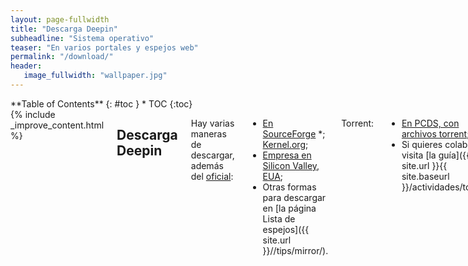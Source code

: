 ```yaml
---
layout: page-fullwidth
title: "Descarga Deepin"
subheadline: "Sistema operativo"
teaser: "En varios portales y espejos web"
permalink: "/download/"
header:
   image_fullwidth: "wallpaper.jpg"
---
```

<div class="row">
<div class="medium-4 medium-push-8 columns" markdown="1">
<div class="panel radius" markdown="1">
**Table of Contents**
{: #toc }
*  TOC
{:toc}
</div>
</div><!-- /.medium-4.columns -->

<div class="medium-8 medium-pull-4 columns" markdown="1">
{% include _improve_content.html %}


## Descarga Deepin

Hay varias maneras de descargar, además del [oficial](https://www.deepin.org/en/download/):

* [En SourceForge](https://sourceforge.net/projects/deepin/)
*; [Kernel.org](http://mirrors.kernel.org/deepin-cd/);
* [Empresa en Silicon Valley, EUA](http://mirror1.sjc02.svwh.net/deepin-cd/);
* Otras formas para descargar en [la página Lista de espejos]({{ site.url }}//tips/mirror/).

Torrent:

* [En PCDS, con archivos torrent](http://www.pcds.fi/downloads/iso/debianbased/deepin/about.deepin.debian.html);
* Si quieres colaborar, visita [la guía]({{ site.url }}{{ site.baseurl }}/actividades/torrent).

Para descargar vía torrent es necesario un cliente compatible y comprobar la mayor cantidad de semillas, clientes encargadas de distribuir los archivos hacia otros clientes.

## Preparación

Cuando tengas el archivo ISO, utiliza una aplicación para copiar los archivos al USB o DVD (no CD) con la aplicación que prefieras.

Si no conoces, te [damos una mano]({{ site.url }}/manual/discoarranque/).

<a class="radius button small" href="{{ site.url }}{{ site.baseurl }}/instalacion/">Continúa con la instalación ›</a>

## Anexo: Ediciones no oficiales

Manjaro Deepin es una [versión no oficial](https://manjaro.github.io/Manjaro-Deepin-released/) basada en Arch en lugar de Debian. Descárgalos desde [Sourcefource](https://sourceforge.net/projects/manjaro-deepin/).

Pardus, basada en la versión estable Debian 9, utilizará el entorno Deepin. Está disponible [desde su página web](http://www.pardus.org.tr/).

Si tienes instalado un sistema operativo, visita [la página Otras distros]({{ site.url }}/manual/otrasdistros/) para conseguir el escritorio.

Existe un port para ARM, los detalles en [el manual](({{ site.url }}/manual/arm/))

{% include alert success='Quieres mejorar, ¡colabora con nosotros!' %}
{% include _improve_content.html %}

</div><!-- /.medium-8.columns -->
</div><!-- /.row -->
